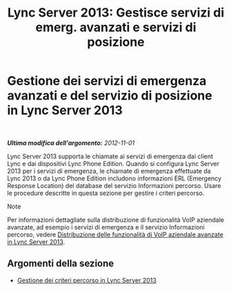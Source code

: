 ﻿---
title: "Lync Server 2013: Gestisce servizi di emerg. avanzati e servizi di posizione"
TOCTitle: Gestione dei servizi di emergenza avanzati e del servizio di posizione
ms:assetid: 307c5aeb-9917-46a2-a95d-de30dea27beb
ms:mtpsurl: https://technet.microsoft.com/it-it/library/JJ688012(v=OCS.15)
ms:contentKeyID: 49887503
ms.date: 08/24/2015
mtps_version: v=OCS.15
ms.translationtype: HT
---

# Gestione dei servizi di emergenza avanzati e del servizio di posizione in Lync Server 2013

 

_**Ultima modifica dell'argomento:** 2012-11-01_

Lync Server 2013 supporta le chiamate ai servizi di emergenza dai client Lync e dai dispositivi Lync Phone Edition. Quando si configura Lync Server 2013 per i servizi di emergenza, le chiamate di emergenza effettuate da Lync 2013 o da Lync Phone Edition includono informazioni ERL (Emergency Response Location) del database del servizio Informazioni percorso. Usare le procedure descritte in questa sezione per gestire i criteri percorso.


> [!NOTE]
> Per informazioni dettagliate sulla distribuzione di funzionalità VoIP aziendale avanzate, ad esempio i servizi di emergenza e il servizio Informazioni percorso, vedere <A href="lync-server-2013-deploying-advanced-enterprise-voice-features.md">Distribuzione delle funzionalità di VoIP aziendale avanzate in Lync Server 2013</A>.



## Argomenti della sezione

  - [Gestione dei criteri percorso in Lync Server 2013](lync-server-2013-managing-location-policy.md)

